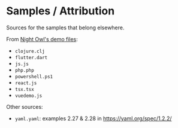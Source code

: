 # Samples / Attribution

Sources for the samples that belong elsewhere.

From [Night Owl's demo files](https://github.com/sdras/night-owl-vscode-theme/tree/main/demo):

- `clojure.clj`
- `flutter.dart`
- `js.js`
- `php.php`
- `powershell.ps1`
- `react.js`
- `tsx.tsx`
- `vuedemo.js`

Other sources:

- `yaml.yaml`: examples 2.27 & 2.28 in <https://yaml.org/spec/1.2.2/>
